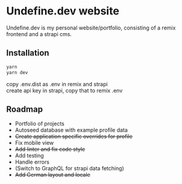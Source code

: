 # Undefine.dev website

Undefine.dev is my personal website/portfolio, consisting of a remix frontend and a strapi cms.

## Installation

```bash
yarn
yarn dev
```

copy .env.dist as .env in remix and strapi  
create api key in strapi, copy that to remix .env

## Roadmap

- Portfolio of projects
- Autoseed database with example profile data
- ~~Create application specific overrides for profile~~
- Fix mobile view
- ~~Add linter and fix code style~~
- Add testing
- Handle errors
- (Switch to GraphQL for strapi data fetching)
- ~~Add German layout and locale~~
